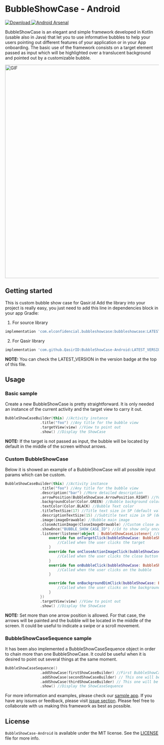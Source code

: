 # BubbleShowCase - Android
 [ ![Download](https://api.bintray.com/packages/laboratorioec/Laboratorio-apps/BubbleShowCase/images/download.svg) ](https://bintray.com/laboratorioec/Laboratorio-apps/BubbleShowCase/_latestVersion)
 [![Android Arsenal]( https://img.shields.io/badge/Android%20Arsenal-BubbleShowCase-green.svg?style=flat )]( https://android-arsenal.com/details/1/7119 )

BubbleShowCase is an elegant and simple framework developed in Kotlin (usable also in Java) that let you to use informative bubbles to help your users pointing out different features of your application or in your App onboarding. The basic use of the framework consists on a target element passed as input which will be highlighted over a translucent background and pointed out by a customizable bubble.

<img src="resources/usage_sample.gif" alt="GIF" height="700"/>

## Getting started
This is custom bubble show case for Qasir.id
Add the library into your project is really easy, you just need to add this line in dependencies block in your app Gradle:
1. For source library
```groovy
implementation 'com.elconfidencial.bubbleshowcase:bubbleshowcase:LATEST_VERSION'
```

2. For Qasir library
```groovy
implementation 'com.github.QasirID:BubbleShowCase-Android:LATEST_VERSION'
```

**NOTE:** You can check the LATEST_VERSION in the version badge at the top of this file.

## Usage
### Basic sample

Create a new BubbleShowCase is pretty straightforward. It is only needed an instance of the current activity and the target view to carry it out.
```kotlin
BubbleShowCaseBuilder(this) //Activity instance
                .title("foo") //Any title for the bubble view
                .targetView(view) //View to point out
                .show() //Display the ShowCase
```
**NOTE:** If the target is not passed as input, the bubble will be located by default in the middle of the screen without arrows.

### Custom BubbleShowCase

Below it is showed an example of a BubbleShowCase will all possible input params which can be custom.

```kotlin
BubbleShowCaseBuilder(this) //Activity instance
                .title("foo") //Any title for the bubble view
                .description("bar") //More detailed description
                .arrowPosition(BubbleShowCase.ArrowPosition.RIGHT) //You can force the position of the arrow to change the location of the bubble.
                .backgroundColor(Color.GREEN) //Bubble background color
                .textColor(Color.BLACK) //Bubble Text color
                .titleTextSize(17) //Title text size in SP (default value 16sp)
                .descriptionTextSize(15) //Subtitle text size in SP (default value 14sp)
                .image(imageDrawable) //Bubble main image
                .closeActionImage(CloseImageDrawable) //Custom close action image
                .showOnce("BUBBLE_SHOW_CASE_ID") //Id to show only once the BubbleShowCase
                .listener(listener(object : BubbleShowCaseListener{ //Listener for user actions
                    override fun onTargetClick(bubbleShowCase: BubbleShowCase) {
                        //Called when the user clicks the target
                    }
                    override fun onCloseActionImageClick(bubbleShowCase: BubbleShowCase) {
                        //Called when the user clicks the close button
                    }
                    override fun onBubbleClick(bubbleShowCase: BubbleShowCase) {
                        //Called when the user clicks on the bubble
                    }

                    override fun onBackgroundDimClick(bubbleShowCase: BubbleShowCase) {
                        //Called when the user clicks on the background dim
                    }
                })
                .targetView(view) //View to point out
                .show() //Display the ShowCase
```

**NOTE:** Set more than one arrow position is allowed. For that case, the arrows will be painted and the bubble will be located in the middle of the screen. It could be useful to indicate a swipe or a scroll movement.

### BubbleShowCaseSequence sample

It has been also implemented a BubbleShowCaseSequence object in order to chain more than one BubbleShowCase. It could be useful when it is desired to point out several things at the same moment.
```kotlin
BubbleShowCaseSequence()
                .addShowCase(firstShowCaseBuilder) //First BubbleShowCase to show
                .addShowCase(secondShowCaseBuilder) // This one will be showed when firstShowCase is dismissed
                .addShowCase(thirdShowCaseBuilder) // This one will be showed when secondShowCase is dismissed
                .show() //Display the ShowCaseSequence
```

For more information and examples, please check our [sample app](/app).
If you have any issues or feedback, please visit [issue section](https://github.com/ECLaboratorio/BubbleShowCase-Android/issues).
Please feel free to collaborate with us making this framework as best as possible.

## License

`BubbleShowCase-Android` is available under the MIT license. See the [LICENSE](/LICENSE) file for more info.

